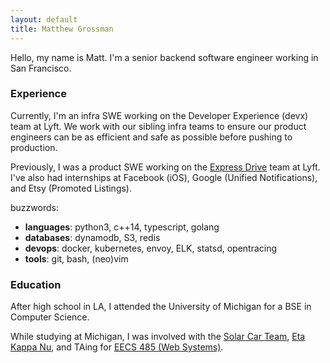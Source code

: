 ```yaml
---
layout: default
title: Matthew Grossman
---
```


Hello, my name is Matt. I'm a senior backend software engineer working in San Francisco.

### Experience
Currently, I'm an infra SWE working on the Developer Experience (devx) team at Lyft. We work with our sibling infra teams to ensure our product engineers can be as efficient and safe as possible before pushing to production.

Previously, I was a product SWE working on the [Express Drive](https://www.lyft.com/expressdrive) team at Lyft.
I've also had internships at Facebook (iOS), Google (Unified Notifications), and Etsy (Promoted Listings).

buzzwords:

* __languages__: python3, c++14, typescript, golang
* __databases__: dynamodb, S3, redis
* __devops__: docker, kubernetes, envoy, ELK, statsd, opentracing
* __tools__: git, bash, (neo)vim

### Education
After high school in LA, I attended the University of Michigan for a BSE in Computer Science.

While studying at Michigan, I was involved with the [Solar Car Team](https://www.solarcar.engin.umich.edu), [Eta Kappa Nu](https://hkn.eecs.umich.edu), and TAing for [EECS 485 (Web Systems)](https://eecs485staff.github.io/eecs485.org).
